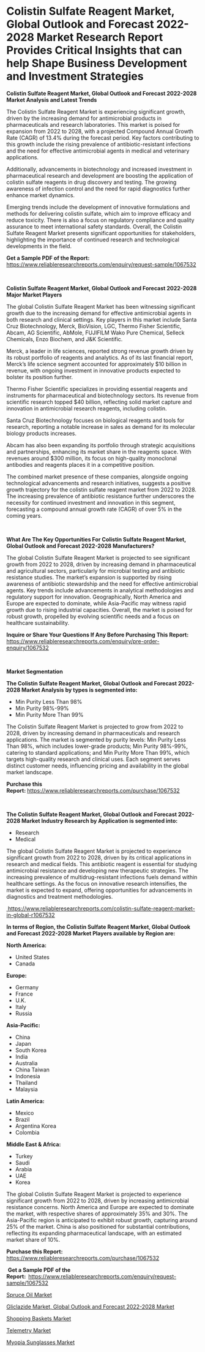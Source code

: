 <p><h1>Colistin Sulfate Reagent Market, Global Outlook and Forecast 2022-2028 Market Research Report Provides Critical Insights that can help Shape Business Development and Investment Strategies</h1></p><p><strong>Colistin Sulfate Reagent Market, Global Outlook and Forecast 2022-2028 Market Analysis and Latest Trends</strong></p>
<p><p>The Colistin Sulfate Reagent Market is experiencing significant growth, driven by the increasing demand for antimicrobial products in pharmaceuticals and research laboratories. This market is poised for expansion from 2022 to 2028, with a projected Compound Annual Growth Rate (CAGR) of 13.4% during the forecast period. Key factors contributing to this growth include the rising prevalence of antibiotic-resistant infections and the need for effective antimicrobial agents in medical and veterinary applications.</p><p>Additionally, advancements in biotechnology and increased investment in pharmaceutical research and development are boosting the application of colistin sulfate reagents in drug discovery and testing. The growing awareness of infection control and the need for rapid diagnostics further enhance market dynamics.</p><p>Emerging trends include the development of innovative formulations and methods for delivering colistin sulfate, which aim to improve efficacy and reduce toxicity. There is also a focus on regulatory compliance and quality assurance to meet international safety standards. Overall, the Colistin Sulfate Reagent Market presents significant opportunities for stakeholders, highlighting the importance of continued research and technological developments in the field.</p></p>
<p><strong>Get a Sample PDF of the Report:&nbsp;</strong> <a href="https://www.reliableresearchreports.com/enquiry/request-sample/1067532">https://www.reliableresearchreports.com/enquiry/request-sample/1067532</a></p>
<p>&nbsp;</p>
<p><strong>Colistin Sulfate Reagent Market, Global Outlook and Forecast 2022-2028 Major Market Players</strong></p>
<p><p>The global Colistin Sulfate Reagent Market has been witnessing significant growth due to the increasing demand for effective antimicrobial agents in both research and clinical settings. Key players in this market include Santa Cruz Biotechnology, Merck, BioVision, LGC, Thermo Fisher Scientific, Abcam, AG Scientific, AbMole, FUJIFILM Wako Pure Chemical, Selleck Chemicals, Enzo Biochem, and J&K Scientific.</p><p>Merck, a leader in life sciences, reported strong revenue growth driven by its robust portfolio of reagents and analytics. As of its last financial report, Merck’s life science segment accounted for approximately $10 billion in revenue, with ongoing investment in innovative products expected to bolster its position further.</p><p>Thermo Fisher Scientific specializes in providing essential reagents and instruments for pharmaceutical and biotechnology sectors. Its revenue from scientific research topped $40 billion, reflecting solid market capture and innovation in antimicrobial research reagents, including colistin.</p><p>Santa Cruz Biotechnology focuses on biological reagents and tools for research, reporting a notable increase in sales as demand for its molecular biology products increases. </p><p>Abcam has also been expanding its portfolio through strategic acquisitions and partnerships, enhancing its market share in the reagents space. With revenues around $300 million, its focus on high-quality monoclonal antibodies and reagents places it in a competitive position.</p><p>The combined market presence of these companies, alongside ongoing technological advancements and research initiatives, suggests a positive growth trajectory for the colistin sulfate reagent market from 2022 to 2028. The increasing prevalence of antibiotic resistance further underscores the necessity for continued investment and innovation in this segment, forecasting a compound annual growth rate (CAGR) of over 5% in the coming years.</p></p>
<p>&nbsp;</p>
<p><strong>What Are The Key Opportunities For Colistin Sulfate Reagent Market, Global Outlook and Forecast 2022-2028 Manufacturers?</strong></p>
<p><p>The global Colistin Sulfate Reagent Market is projected to see significant growth from 2022 to 2028, driven by increasing demand in pharmaceutical and agricultural sectors, particularly for microbial testing and antibiotic resistance studies. The market’s expansion is supported by rising awareness of antibiotic stewardship and the need for effective antimicrobial agents. Key trends include advancements in analytical methodologies and regulatory support for innovation. Geographically, North America and Europe are expected to dominate, while Asia-Pacific may witness rapid growth due to rising industrial capacities. Overall, the market is poised for robust growth, propelled by evolving scientific needs and a focus on healthcare sustainability.</p></p>
<p><strong>Inquire or Share Your Questions If Any Before Purchasing This Report:</strong> <a href="https://www.reliableresearchreports.com/enquiry/pre-order-enquiry/1067532">https://www.reliableresearchreports.com/enquiry/pre-order-enquiry/1067532</a></p>
<p>&nbsp;</p>
<p><strong>Market Segmentation</strong></p>
<p><strong>The Colistin Sulfate Reagent Market, Global Outlook and Forecast 2022-2028 Market Analysis by types is segmented into:</strong></p>
<p><ul><li>Min Purity Less Than 98%</li><li>Min Purity 98%-99%</li><li>Min Purity More Than 99%</li></ul></p>
<p><p>The Colistin Sulfate Reagent Market is projected to grow from 2022 to 2028, driven by increasing demand in pharmaceuticals and research applications. The market is segmented by purity levels: Min Purity Less Than 98%, which includes lower-grade products; Min Purity 98%-99%, catering to standard applications; and Min Purity More Than 99%, which targets high-quality research and clinical uses. Each segment serves distinct customer needs, influencing pricing and availability in the global market landscape.</p></p>
<p><strong>Purchase this Report:&nbsp;</strong><a href="https://www.reliableresearchreports.com/purchase/1067532">https://www.reliableresearchreports.com/purchase/1067532</a></p>
<p>&nbsp;</p>
<p><strong>The Colistin Sulfate Reagent Market, Global Outlook and Forecast 2022-2028 Market Industry Research by Application is segmented into:</strong></p>
<p><ul><li>Research</li><li>Medical</li></ul></p>
<p><p>The global Colistin Sulfate Reagent Market is projected to experience significant growth from 2022 to 2028, driven by its critical applications in research and medical fields. This antibiotic reagent is essential for studying antimicrobial resistance and developing new therapeutic strategies. The increasing prevalence of multidrug-resistant infections fuels demand within healthcare settings. As the focus on innovative research intensifies, the market is expected to expand, offering opportunities for advancements in diagnostics and treatment methodologies.</p></p>
<p><a href="https://www.reliableresearchreports.com/colistin-sulfate-reagent-market-in-global-r1067532">&nbsp;https://www.reliableresearchreports.com/colistin-sulfate-reagent-market-in-global-r1067532</a></p>
<p><strong>In terms of Region, the Colistin Sulfate Reagent Market, Global Outlook and Forecast 2022-2028 Market Players available by Region are:</strong></p>
<p>
    <p> <strong> North America: </strong>
        <ul>
            <li>United States</li>
            <li>Canada</li>
        </ul>
        </p> 
    <p> <strong> Europe: </strong>
        <ul>
            <li>Germany</li>
            <li>France</li>
            <li>U.K.</li>
            <li>Italy</li>
            <li>Russia</li>
        </ul>
        </p> 
    <p> <strong> Asia-Pacific: </strong>
        <ul>
            <li>China</li>
            <li>Japan</li>
            <li>South Korea</li>
            <li>India</li>
            <li>Australia</li>
            <li>China Taiwan</li>
            <li>Indonesia</li>
            <li>Thailand</li>
            <li>Malaysia</li>
        </ul>
        </p> 
    <p> <strong> Latin America: </strong>
        <ul>
            <li>Mexico</li>
            <li>Brazil</li>
            <li>Argentina Korea</li>
            <li>Colombia</li>
        </ul>
        </p> 
    <p> <strong> Middle East & Africa: </strong>
        <ul>
            <li>Turkey</li>
            <li>Saudi</li>
            <li>Arabia</li>
            <li>UAE</li>
            <li>Korea</li>
        </ul>
    </p>
    </p>
<p><p>The global Colistin Sulfate Reagent Market is projected to experience significant growth from 2022 to 2028, driven by increasing antimicrobial resistance concerns. North America and Europe are expected to dominate the market, with respective shares of approximately 35% and 30%. The Asia-Pacific region is anticipated to exhibit robust growth, capturing around 25% of the market. China is also positioned for substantial contributions, reflecting its expanding pharmaceutical landscape, with an estimated market share of 10%.</p></p>
<p><strong>Purchase this Report: </strong><a href="https://www.reliableresearchreports.com/purchase/1067532">https://www.reliableresearchreports.com/purchase/1067532</a></p>
<p>&nbsp;<strong>Get a Sample PDF of the Report:&nbsp;&nbsp;</strong><a href="https://www.reliableresearchreports.com/enquiry/request-sample/1067532">https://www.reliableresearchreports.com/enquiry/request-sample/1067532</a></p>
<p><strong></strong></p>
<p><p><a href="https://www.linkedin.com/pulse/global-spruce-oil-market-sector2024-2031-metrics-strategic-qujmc?trackingId=uiFMWmCiS5u967ckc%2BJPRw%3D%3D">Spruce Oil Market</a></p><p><a href="https://github.com/CliffMedina6/Market-Research-Report-List-6/blob/main/gliclazide-market-global-outlook-and-forecast-2022-2028-market.md">Gliclazide Market, Global Outlook and Forecast 2022-2028 Market</a></p><p><a href="https://medium.com/@chellamarie1961/shopping-baskets-market-forecast-global-market-trends-and-analysis-from-2024-to-2031-covered-in-556c670e5e1b">Shopping Baskets Market</a></p><p><a href="https://www.linkedin.com/pulse/telemetry-market-trends-analysis-opportunities-challenges-tjt8f?trackingId=CSpsYOAnTYmTyREo340soQ%3D%3D">Telemetry Market</a></p><p><a href="https://medium.com/@chellamarie1961/global-myopia-sunglasses-market-opportunities-and-forecast-for-period-from-2024-to-2031-4e7edb7442be">Myopia Sunglasses Market</a></p></p>